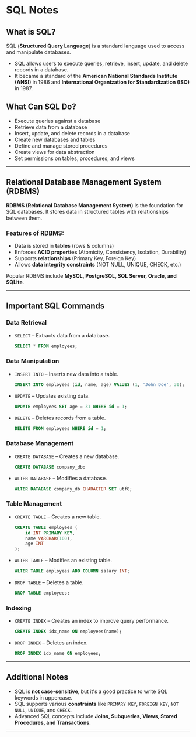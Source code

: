 # SQL Notes

## What is SQL?
SQL (**Structured Query Language**) is a standard language used to access and manipulate databases.

- SQL allows users to execute queries, retrieve, insert, update, and delete records in a database.
- It became a standard of the **American National Standards Institute (ANSI)** in 1986 and **International Organization for Standardization (ISO)** in 1987.

## What Can SQL Do?
- Execute queries against a database
- Retrieve data from a database
- Insert, update, and delete records in a database
- Create new databases and tables
- Define and manage stored procedures
- Create views for data abstraction
- Set permissions on tables, procedures, and views

---

## Relational Database Management System (RDBMS)
**RDBMS (Relational Database Management System)** is the foundation for SQL databases. It stores data in structured tables with relationships between them.

### Features of RDBMS:
- Data is stored in **tables** (rows & columns)
- Enforces **ACID properties** (Atomicity, Consistency, Isolation, Durability)
- Supports **relationships** (Primary Key, Foreign Key)
- Allows **data integrity constraints** (NOT NULL, UNIQUE, CHECK, etc.)

Popular RDBMS include **MySQL, PostgreSQL, SQL Server, Oracle, and SQLite**.

---

## Important SQL Commands

### Data Retrieval
- `SELECT` – Extracts data from a database.

  ```sql
  SELECT * FROM employees;
  ```

### Data Manipulation
- `INSERT INTO` – Inserts new data into a table.
  
  ```sql
  INSERT INTO employees (id, name, age) VALUES (1, 'John Doe', 30);
  ```
- `UPDATE` – Updates existing data.
  
  ```sql
  UPDATE employees SET age = 31 WHERE id = 1;
  ```
- `DELETE` – Deletes records from a table.
  
  ```sql
  DELETE FROM employees WHERE id = 1;
  ```

### Database Management
- `CREATE DATABASE` – Creates a new database.
  
  ```sql
  CREATE DATABASE company_db;
  ```
- `ALTER DATABASE` – Modifies a database.
  
  ```sql
  ALTER DATABASE company_db CHARACTER SET utf8;
  ```

### Table Management
- `CREATE TABLE` – Creates a new table.
  
  ```sql
  CREATE TABLE employees (
      id INT PRIMARY KEY,
      name VARCHAR(100),
      age INT
  );
  ```
- `ALTER TABLE` – Modifies an existing table.
  
  ```sql
  ALTER TABLE employees ADD COLUMN salary INT;
  ```
- `DROP TABLE` – Deletes a table.
  
  ```sql
  DROP TABLE employees;
  ```

### Indexing
- `CREATE INDEX` – Creates an index to improve query performance.
  
  ```sql
  CREATE INDEX idx_name ON employees(name);
  ```
- `DROP INDEX` – Deletes an index.
  
  ```sql
  DROP INDEX idx_name ON employees;
  ```

---

## Additional Notes
- SQL is **not case-sensitive**, but it's a good practice to write SQL keywords in uppercase.
- SQL supports various **constraints** like `PRIMARY KEY`, `FOREIGN KEY`, `NOT NULL`, `UNIQUE`, and `CHECK`.
- Advanced SQL concepts include **Joins, Subqueries, Views, Stored Procedures, and Transactions**.

---